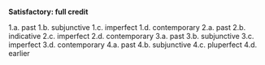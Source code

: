 **Satisfactory:  full credit**

1.a. past
1.b. subjunctive
1.c. imperfect
1.d. contemporary
2.a. past
2.b. indicative
2.c. imperfect
2.d. contemporary
3.a. past
3.b. subjunctive
3.c. imperfect
3.d. contemporary
4.a. past
4.b. subjunctive
4.c. pluperfect
4.d. earlier
